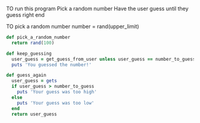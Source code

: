 TO run this program
  Pick a random number
  Have the user guess until they guess right
  end

TO pick a random number
  number = rand(upper_limit)


```ruby
def pick_a_random_number
  return rand(100)

def keep_guessing
  user_guess = get_guess_from_user unless user_guess == number_to_guess
  puts 'You guessed the number!'

def guess_again
  user_guess = gets
  if user_guess > number_to_guess
    puts 'Your guess was too high'
  else
    puts 'Your guess was too low'
  end
  return user_guess
```
